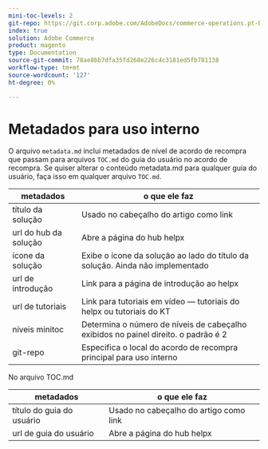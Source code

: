 ```yaml
---
mini-toc-levels: 2
git-repo: https://git.corp.adobe.com/AdobeDocs/commerce-operations.pt-BR
index: true
solution: Adobe Commerce
product: magento
type: Documentation
source-git-commit: 78ae8bb7dfa35fd268e226c4c3181ed5fb781138
workflow-type: tm+mt
source-wordcount: '127'
ht-degree: 0%

---
```



# Metadados para uso interno

O arquivo `metadata.md` inclui metadados de nível de acordo de recompra que passam para arquivos `TOC.md` do guia do usuário no acordo de recompra. Se quiser alterar o conteúdo metadata.md para qualquer guia do usuário, faça isso em qualquer arquivo `TOC.md`.

| metadados | o que ele faz |
|--- |--- |
| título da solução | Usado no cabeçalho do artigo como link |
| url do hub da solução | Abre a página do hub helpx |
| ícone da solução | Exibe o ícone da solução ao lado do título da solução. Ainda não implementado |
| url de introdução | Link para a página de introdução ao helpx |
| url de tutoriais | Link para tutoriais em vídeo — tutoriais do helpx ou tutoriais do KT |
| níveis minitoc | Determina o número de níveis de cabeçalho exibidos no painel direito. o padrão é 2 |
| git-repo | Especifica o local do acordo de recompra principal para uso interno |

No arquivo TOC.md

| metadados | o que ele faz |
|--- |--- |
| título do guia do usuário | Usado no cabeçalho do artigo como link |
| url de guia do usuário | Abre a página do hub helpx |
